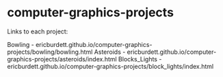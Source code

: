 # computer-graphics-projects

Links to each project:

Bowling - ericburdett.github.io/computer-graphics-projects/bowling/bowling.html
Asteroids - ericburdett.github.io/computer-graphics-projects/asteroids/index.html
Blocks_Lights - ericburdett.github.io/computer-graphics-projects/block_lights/index.html

